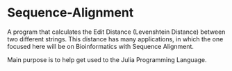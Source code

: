 # Sequence-Alignment

A program that calculates the Edit Distance (Levenshtein Distance) between two different strings. This distance has many applications, in which the one focused here will be on Bioinformatics with Sequence Alignment. 

Main purpose is to help get used to the Julia Programming Language.
